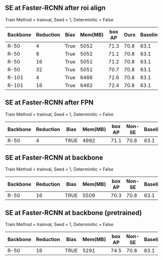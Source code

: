 ## SE at Faster-RCNN after roi align 
Train Method = trainval,  Seed = 1,   Determinitic = False 

| Backbone | Reduction | Bias  | Mem(MB) | box AP | Ours   | Baseline |
|----------|-----------|-------|---------|--------|--------|----------|
| R-50     | 4         | True  | 5052    | 71.3   | 70.8   | 63.1     |
| R-50     | 8         | True  | 5052    | 71.1   | 70.8   | 63.1     |
| R-50     | 16        | True  | 5051    | 71.2   | 70.8   | 63.1     |
| R-50     | 32        | True  | 5051    | 70.7   | 70.8   | 63.1     |
| R-101    | 4         | True  | 6466    | 72.6   | 70.8   | 63.1     |
| R-101    | 16        | True  | 6462    | 72.4   | 70.8   | 63.1     |



## SE at Faster-RCNN after FPN 
Train Method = trainval,  Seed = 1,   Determinitic = False 

| Backbone | Reduction | Bias  | Mem(MB) | box AP | Non-SE | Baseline |
|----------|-----------|-------|---------|--------|--------|----------|
| R-50     | 4         | TRUE  | 4992    | 71.1   | 70.8   | 63.1     |




## SE at Faster-RCNN at backbone 
Train Method = trainval,  Seed = 1,   Determinitic = False 

| Backbone | Reduction | Bias  | Mem(MB) | box AP | Non-SE | Baseline |
|----------|-----------|-------|---------|--------|--------|----------|
| R-50     | 16        | TRUE  | 5509    | 70.3   | 70.8   | 63.1     |



## SE at Faster-RCNN at backbone (pretrained)
Train Method = trainval,  Seed = 1,   Determinitic = False 

| Backbone | Reduction | Bias  | Mem(MB) | box AP | Non-SE | Baseline |
|----------|-----------|-------|---------|--------|--------|----------|
| R-50     | 16        | TRUE  | 5291    | 74.5   | 70.8   | 63.1     |
